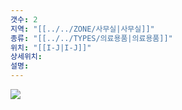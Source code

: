 ```yaml
---
갯수: 2
지역: "[[../../ZONE/사무실|사무실]]"
종류: "[[../../TYPES/의료용품|의료용품]]"
위치: "[[I-J|I-J]]"
상세위치: 
설명: 
---
```

![](http://192.168.50.22/devices/240608_IMG_0268.jpg)